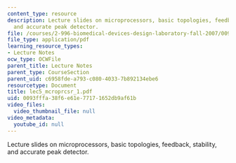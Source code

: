 ```yaml
---
content_type: resource
description: Lecture slides on microprocessors, basic topologies, feedback, stability,
  and accurate peak detector.
file: /courses/2-996-biomedical-devices-design-laboratory-fall-2007/0093fffa38f6e61e77171652db9af61b_lec5_mcroprcsr_1.pdf
file_type: application/pdf
learning_resource_types:
- Lecture Notes
ocw_type: OCWFile
parent_title: Lecture Notes
parent_type: CourseSection
parent_uid: c6958fde-a793-c080-4033-7b892134ebe6
resourcetype: Document
title: lec5_mcroprcsr_1.pdf
uid: 0093fffa-38f6-e61e-7717-1652db9af61b
video_files:
  video_thumbnail_file: null
video_metadata:
  youtube_id: null
---
```

Lecture slides on microprocessors, basic topologies, feedback, stability, and accurate peak detector.

